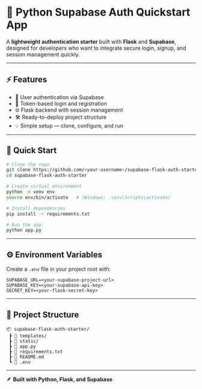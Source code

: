 # 🧩 Python Supabase Auth Quickstart App

A **lightweight authentication starter** built with **Flask** and **Supabase**, designed for developers who want to integrate secure login, signup, and session management quickly.

---

## ⚡ Features
- 🔑 User authentication via Supabase
- 🧠 Token-based login and registration
- 🌐 Flask backend with session management
- 🛠️ Ready-to-deploy project structure
- 💡 Simple setup — clone, configure, and run

---

## 🚀 Quick Start

```bash
# Clone the repo
git clone https://github.com/<your-username>/supabase-flask-auth-starter.git
cd supabase-flask-auth-starter

# Create virtual environment
python -m venv env
source env/bin/activate   # (Windows: .\env\Scripts\activate)

# Install dependencies
pip install -r requirements.txt

# Run the app
python app.py
```

---

## ⚙️ Environment Variables
Create a `.env` file in your project root with:
```
SUPABASE_URL=<your-supabase-project-url>
SUPABASE_KEY=<your-supabase-api-key>
SECRET_KEY=<your-flask-secret-key>
```

---

## 📁 Project Structure
```
📦 supabase-flask-auth-starter/
 ┣ 📂 templates/
 ┣ 📂 static/
 ┣ 📜 app.py
 ┣ 📜 requirements.txt
 ┣ 📜 README.md
 ┗ 📜 .env
```

---

🪶 **Built with Python, Flask, and Supabase**
